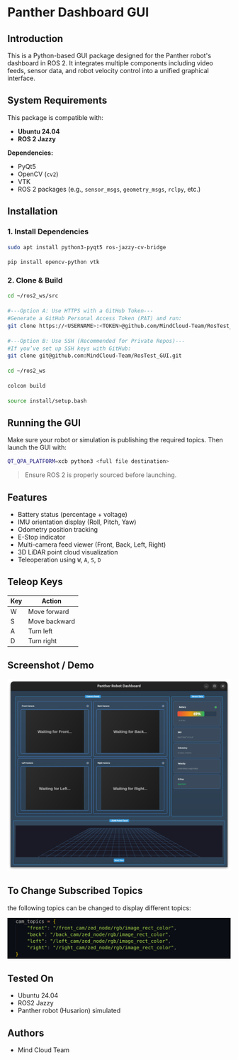 # Panther Dashboard GUI

## Introduction

This is a Python-based GUI package designed for the Panther robot's dashboard in ROS 2. It integrates multiple components including video feeds, sensor data, and robot velocity control into a unified graphical interface.

## System Requirements

This package is compatible with:
- **Ubuntu 24.04**
- **ROS 2 Jazzy**

**Dependencies:**
- PyQt5
- OpenCV (`cv2`)
- VTK
- ROS 2 packages (e.g., `sensor_msgs`, `geometry_msgs`, `rclpy`, etc.)
## Installation

### 1. Install Dependencies

```bash
sudo apt install python3-pyqt5 ros-jazzy-cv-bridge

pip install opencv-python vtk
```

### 2. Clone & Build

```bash
cd ~/ros2_ws/src

#---Option A: Use HTTPS with a GitHub Token---
#Generate a GitHub Personal Access Token (PAT) and run:
git clone https://<USERNAME>:<TOKEN>@github.com/MindCloud-Team/RosTest_GUI.git

#---Option B: Use SSH (Recommended for Private Repos)---
#If you’ve set up SSH keys with GitHub:
git clone git@github.com:MindCloud-Team/RosTest_GUI.git

cd ~/ros2_ws

colcon build

source install/setup.bash
```

## Running the GUI

Make sure your robot or simulation is publishing the required topics. Then launch the GUI with:

```bash
QT_QPA_PLATFORM=xcb python3 <full file destination>
```

> Ensure ROS 2 is properly sourced before launching.

##  Features

-  Battery status (percentage + voltage)
-  IMU orientation display (Roll, Pitch, Yaw)
-  Odometry position tracking
-  E-Stop indicator
-  Multi-camera feed viewer (Front, Back, Left, Right)
-  3D LiDAR point cloud visualization
-  Teleoperation using `W`, `A`, `S`, `D`
  

## Teleop Keys

| Key | Action        |
|-----|---------------|
| W   | Move forward  |
| S   | Move backward |
| A   | Turn left     |
| D   | Turn right    |

## Screenshot / Demo

![Working GUI:](images/GUI.png)

## To Change Subscribed Topics
the following topics can be changed to display different topics:

![Working GUI:](images/Topics.png)


## Tested On

- Ubuntu 24.04
- ROS2 Jazzy
- Panther robot (Husarion) simulated

## Authors

- Mind Cloud Team 

